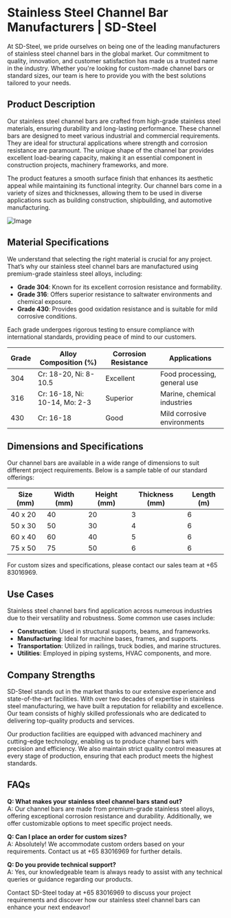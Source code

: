 # Stainless Steel Channel Bar Manufacturers | SD-Steel

At SD-Steel, we pride ourselves on being one of the leading manufacturers of stainless steel channel bars in the global market. Our commitment to quality, innovation, and customer satisfaction has made us a trusted name in the industry. Whether you're looking for custom-made channel bars or standard sizes, our team is here to provide you with the best solutions tailored to your needs.

## Product Description

Our stainless steel channel bars are crafted from high-grade stainless steel materials, ensuring durability and long-lasting performance. These channel bars are designed to meet various industrial and commercial requirements. They are ideal for structural applications where strength and corrosion resistance are paramount. The unique shape of the channel bar provides excellent load-bearing capacity, making it an essential component in construction projects, machinery frameworks, and more.

The product features a smooth surface finish that enhances its aesthetic appeal while maintaining its functional integrity. Our channel bars come in a variety of sizes and thicknesses, allowing them to be used in diverse applications such as building construction, shipbuilding, and automotive manufacturing.

![Image](https://github.com/user-attachments/assets/2567258e-e124-4816-932d-1809bd27ef0b)

## Material Specifications

We understand that selecting the right material is crucial for any project. That’s why our stainless steel channel bars are manufactured using premium-grade stainless steel alloys, including:

- **Grade 304**: Known for its excellent corrosion resistance and formability.
- **Grade 316**: Offers superior resistance to saltwater environments and chemical exposure.
- **Grade 430**: Provides good oxidation resistance and is suitable for mild corrosive conditions.

Each grade undergoes rigorous testing to ensure compliance with international standards, providing peace of mind to our customers.

| Grade   | Alloy Composition (%) | Corrosion Resistance | Applications                     |
|---------|-----------------------|-----------------------|----------------------------------|
| 304     | Cr: 18-20, Ni: 8-10.5 | Excellent             | Food processing, general use     |
| 316     | Cr: 16-18, Ni: 10-14, Mo: 2-3 | Superior          | Marine, chemical industries      |
| 430     | Cr: 16-18            | Good                  | Mild corrosive environments       |

## Dimensions and Specifications

Our channel bars are available in a wide range of dimensions to suit different project requirements. Below is a sample table of our standard offerings:

| Size (mm) | Width (mm) | Height (mm) | Thickness (mm) | Length (m) |
|-----------|------------|-------------|----------------|------------|
| 40 x 20   | 40         | 20          | 3              | 6          |
| 50 x 30   | 50         | 30          | 4              | 6          |
| 60 x 40   | 60         | 40          | 5              | 6          |
| 75 x 50   | 75         | 50          | 6              | 6          |

For custom sizes and specifications, please contact our sales team at +65 83016969.

## Use Cases

Stainless steel channel bars find application across numerous industries due to their versatility and robustness. Some common use cases include:

- **Construction**: Used in structural supports, beams, and frameworks.
- **Manufacturing**: Ideal for machine bases, frames, and supports.
- **Transportation**: Utilized in railings, truck bodies, and marine structures.
- **Utilities**: Employed in piping systems, HVAC components, and more.

## Company Strengths

SD-Steel stands out in the market thanks to our extensive experience and state-of-the-art facilities. With over two decades of expertise in stainless steel manufacturing, we have built a reputation for reliability and excellence. Our team consists of highly skilled professionals who are dedicated to delivering top-quality products and services.

Our production facilities are equipped with advanced machinery and cutting-edge technology, enabling us to produce channel bars with precision and efficiency. We also maintain strict quality control measures at every stage of production, ensuring that each product meets the highest standards.

## FAQs

**Q: What makes your stainless steel channel bars stand out?**  
A: Our channel bars are made from premium-grade stainless steel alloys, offering exceptional corrosion resistance and durability. Additionally, we offer customizable options to meet specific project needs.

**Q: Can I place an order for custom sizes?**  
A: Absolutely! We accommodate custom orders based on your requirements. Contact us at +65 83016969 for further details.

**Q: Do you provide technical support?**  
A: Yes, our knowledgeable team is always ready to assist with any technical queries or guidance regarding our products.

Contact SD-Steel today at +65 83016969 to discuss your project requirements and discover how our stainless steel channel bars can enhance your next endeavor!